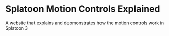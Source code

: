 # Splatoon Motion Controls Explained
A website that explains and deomonstrates how the motion controls work in Splatoon 3

